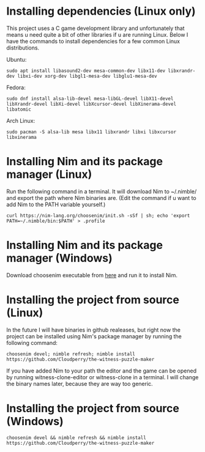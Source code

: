 # Installing dependencies (Linux only)
This project uses a C game development library and unfortunately that means u need quite a bit of other libraries if u are running Linux. Below I have the commands to install dependencies for a few common Linux
distributions.

Ubuntu:
```
sudo apt install libasound2-dev mesa-common-dev libx11-dev libxrandr-dev libxi-dev xorg-dev libgl1-mesa-dev libglu1-mesa-dev
```
Fedora:
```
sudo dnf install alsa-lib-devel mesa-libGL-devel libX11-devel libXrandr-devel libXi-devel libXcursor-devel libXinerama-devel libatomic
```
Arch Linux:
```
sudo pacman -S alsa-lib mesa libx11 libxrandr libxi libxcursor libxinerama
```

# Installing Nim and its package manager (Linux)
Run the following command in a terminal. It will download Nim to ~/.nimble/ and export the path where Nim binaries are. (Edit the command if u want to add Nim to the PATH variable yourself.)
```
curl https://nim-lang.org/choosenim/init.sh -sSf | sh; echo 'export PATH=~/.nimble/bin:$PATH' > .profile 
```

# Installing Nim and its package manager (Windows)
Download choosenim executable from [here](https://github.com/dom96/choosenim/releases) and run it to install Nim.

# Installing the project from source (Linux)
In the future I will have binaries in github realeases, but right now the project can be installed using Nim's package manager by running the following command:
```
choosenim devel; nimble refresh; nimble install https://github.com/Cloudperry/the-witness-puzzle-maker
```
If you have added Nim to your path the editor and the game can be opened by running witness-clone-editor or witness-clone in a terminal. I will change the binary names later, because they are way too generic.

# Installing the project from source (Windows)
```
choosenim devel && nimble refresh && nimble install https://github.com/Cloudperry/the-witness-puzzle-maker
```
